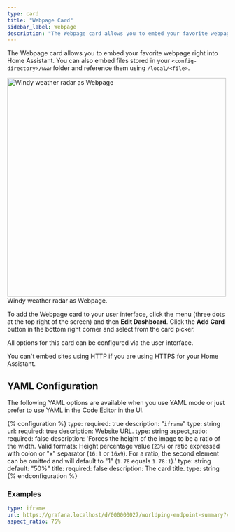 ```yaml
---
type: card
title: "Webpage Card"
sidebar_label: Webpage
description: "The Webpage card allows you to embed your favorite webpage right into Home Assistant."
---
```


The Webpage card allows you to embed your favorite webpage right into Home Assistant. You can also embed files stored in your `<config-directory>/www` folder and reference them using `/local/<file>`.

<p class='img'>
  <img width="500" src='/images/dashboards/lovelace_iframe.png' alt='Windy weather radar as Webpage'>
  Windy weather radar as Webpage.
</p>

To add the Webpage card to your user interface, click the menu (three dots at the top right of the screen) and then **Edit Dashboard**. Click the **Add Card** button in the bottom right corner and select from the card picker.

All options for this card can be configured via the user interface.

<div class='note warning'>
You can't embed sites using HTTP if you are using HTTPS for your Home Assistant.
</div>

## YAML Configuration

The following YAML options are available when you use YAML mode or just prefer to use YAML in the Code Editor in the UI.

{% configuration %}
type:
  required: true
  description: "`iframe`"
  type: string
url:
  required: true
  description: Website URL.
  type: string
aspect_ratio:
  required: false
  description: 'Forces the height of the image to be a ratio of the width. Valid formats: Height percentage value (`23%`) or ratio expressed with colon or "x" separator (`16:9` or `16x9`). For a ratio, the second element can be omitted and will default to "1" (`1.78` equals `1.78:1`).'
  type: string
  default: "50%"
title:
  required: false
  description: The card title.
  type: string
{% endconfiguration %}

### Examples

```yaml
type: iframe
url: https://grafana.localhost/d/000000027/worldping-endpoint-summary?var-probe=All&panelId=2&fullscreen&orgId=3&theme=light
aspect_ratio: 75%
```
